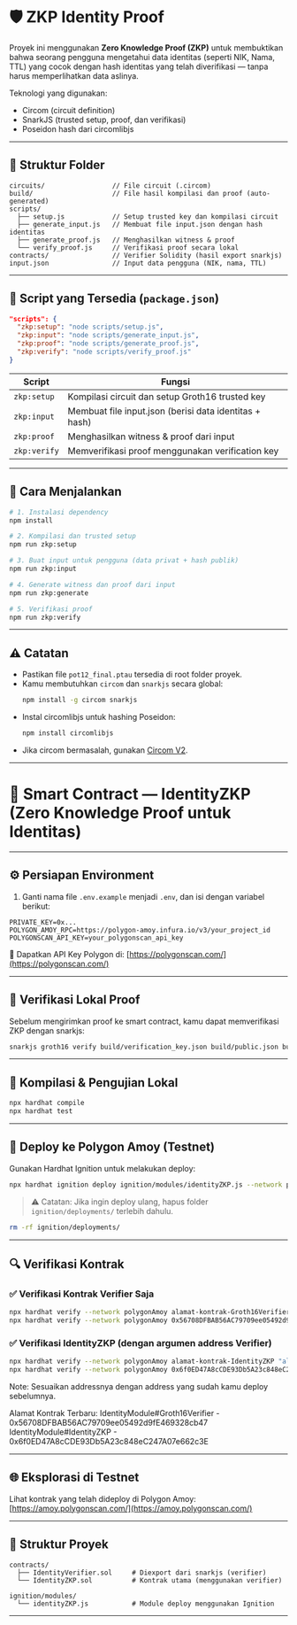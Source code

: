 
# 🛡️ ZKP Identity Proof

Proyek ini menggunakan **Zero Knowledge Proof (ZKP)** untuk membuktikan bahwa seorang pengguna mengetahui data identitas (seperti NIK, Nama, TTL) yang cocok dengan hash identitas yang telah diverifikasi — tanpa harus memperlihatkan data aslinya.

Teknologi yang digunakan:
- Circom (circuit definition)
- SnarkJS (trusted setup, proof, dan verifikasi)
- Poseidon hash dari circomlibjs

---

## 📁 Struktur Folder

```
circuits/                 // File circuit (.circom)
build/                    // File hasil kompilasi dan proof (auto-generated)
scripts/
  ├── setup.js            // Setup trusted key dan kompilasi circuit
  ├── generate_input.js   // Membuat file input.json dengan hash identitas
  ├── generate_proof.js   // Menghasilkan witness & proof
  └── verify_proof.js     // Verifikasi proof secara lokal
contracts/                // Verifier Solidity (hasil export snarkjs)
input.json                // Input data pengguna (NIK, nama, TTL)
```

---

## 📜 Script yang Tersedia (`package.json`)

```json
"scripts": {
  "zkp:setup": "node scripts/setup.js",
  "zkp:input": "node scripts/generate_input.js",
  "zkp:proof": "node scripts/generate_proof.js",
  "zkp:verify": "node scripts/verify_proof.js"
}
```

| Script | Fungsi |
|--------|--------|
| `zkp:setup` | Kompilasi circuit dan setup Groth16 trusted key |
| `zkp:input` | Membuat file input.json (berisi data identitas + hash) |
| `zkp:proof` | Menghasilkan witness & proof dari input |
| `zkp:verify` | Memverifikasi proof menggunakan verification key |

---

## 🚀 Cara Menjalankan

```bash
# 1. Instalasi dependency
npm install

# 2. Kompilasi dan trusted setup
npm run zkp:setup

# 3. Buat input untuk pengguna (data privat + hash publik)
npm run zkp:input

# 4. Generate witness dan proof dari input
npm run zkp:generate

# 5. Verifikasi proof
npm run zkp:verify
```

---

## ⚠️ Catatan
- Pastikan file `pot12_final.ptau` tersedia di root folder proyek.
- Kamu membutuhkan `circom` dan `snarkjs` secara global:
  ```bash
  npm install -g circom snarkjs
  ```
- Instal circomlibjs untuk hashing Poseidon:
  ```bash
  npm install circomlibjs
  ```
- Jika circom bermasalah, gunakan [Circom V2](https://docs.circom.io/getting-started/installation/#installing-circom).

---


# 🧾 Smart Contract — IdentityZKP (Zero Knowledge Proof untuk Identitas)
---

## ⚙️ Persiapan Environment

1. Ganti nama file `.env.example` menjadi `.env`, dan isi dengan variabel berikut:

```
PRIVATE_KEY=0x...
POLYGON_AMOY_RPC=https://polygon-amoy.infura.io/v3/your_project_id
POLYGONSCAN_API_KEY=your_polygonscan_api_key
```
📎 Dapatkan API Key Polygon di: [https://polygonscan.com/](https://polygonscan.com/)

---

## 🔎 Verifikasi Lokal Proof

Sebelum mengirimkan proof ke smart contract, kamu dapat memverifikasi ZKP dengan snarkjs:

```bash
snarkjs groth16 verify build/verification_key.json build/public.json build/proof.json
```

---

## 🔨 Kompilasi & Pengujian Lokal

```bash
npx hardhat compile
npx hardhat test
```

---

## 🚀 Deploy ke Polygon Amoy (Testnet)

Gunakan Hardhat Ignition untuk melakukan deploy:

```bash
npx hardhat ignition deploy ignition/modules/identityZKP.js --network polygonAmoy
```

> ⚠️ Catatan: Jika ingin deploy ulang, hapus folder `ignition/deployments/` terlebih dahulu.
```bash
rm -rf ignition/deployments/
```

---

## 🔍 Verifikasi Kontrak

### ✅ Verifikasi Kontrak Verifier Saja

```bash
npx hardhat verify --network polygonAmoy alamat-kontrak-Groth16Verifier
npx hardhat verify --network polygonAmoy 0x56708DFBAB56AC79709ee05492d9fE469328cb47
```

### ✅ Verifikasi IdentityZKP (dengan argumen address Verifier)

```bash
npx hardhat verify --network polygonAmoy alamat-kontrak-IdentityZKP "alamat-kontrak-verifier"
npx hardhat verify --network polygonAmoy 0x6f0ED47A8cCDE93Db5A23c848eC247A07e662c3E "0x56708DFBAB56AC79709ee05492d9fE469328cb47"
```
Note: Sesuaikan addressnya dengan address yang sudah kamu deploy sebelumnya.

Alamat Kontrak Terbaru:
IdentityModule#Groth16Verifier - 0x56708DFBAB56AC79709ee05492d9fE469328cb47
IdentityModule#IdentityZKP - 0x6f0ED47A8cCDE93Db5A23c848eC247A07e662c3E

---

## 🌐 Eksplorasi di Testnet

Lihat kontrak yang telah dideploy di Polygon Amoy:
[https://amoy.polygonscan.com/](https://amoy.polygonscan.com/)

---

## 📂 Struktur Proyek

```
contracts/
  ├── IdentityVerifier.sol     # Diexport dari snarkjs (verifier)
  └── IdentityZKP.sol          # Kontrak utama (menggunakan verifier)

ignition/modules/
  └── identityZKP.js           # Module deploy menggunakan Ignition
```

---